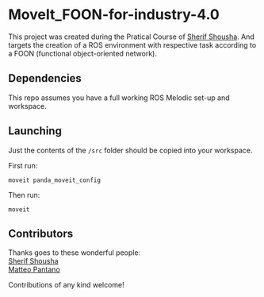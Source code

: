# MoveIt_FOON-for-industry-4.0

This project was created during the Pratical Course of [Sherif Shousha](https://github.com/SherifShousha). And targets the creation of a ROS environment with respective task 
according to a FOON (functional object-oriented network).

## Dependencies

This repo assumes you have a full working ROS Melodic set-up and workspace.

## Launching

Just the contents of the `/src` folder should be copied into your workspace.

First run:
```
moveit panda_moveit_config
```
Then run:
```
moveit
```

## Contributors

Thanks goes to these wonderful people: <br />
[Sherif Shousha](https://github.com/SherifShousha)<br />
[Matteo Pantano](https://github.com/matteopantano)

Contributions of any kind welcome!
